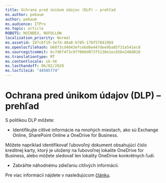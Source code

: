 ```yaml
---
title: Ochrana pred únikom údajov (DLP) – prehľad
ms.author: pebaum
author: pebaum
ms.audience: ITPro
ms.topic: article
ROBOTS: NOINDEX, NOFOLLOW
localization_priority: Normal
ms.assetid: 187c6f19-3e7d-48a0-b785-170f578419b9
ms.openlocfilehash: b6073cd4043efcebd6e447dee9ba85f31e541ec8
ms.sourcegitcommit: bc7d6f4f3c9f7060d073f5130e1ec856e248d020
ms.translationtype: MT
ms.contentlocale: sk-SK
ms.lasthandoff: 06/02/2020
ms.locfileid: "44505774"
---
```

# <a name="data-loss-prevention-dlp-overview"></a>Ochrana pred únikom údajov (DLP) – prehľad

S politikou DLP môžete:

- Identifikujte citlivé informácie na mnohých miestach, ako sú Exchange Online, SharePoint Online a OneDrive for Business.


Môžete napríklad identifikovať ľubovoľný dokument obsahujúci číslo kreditnej karty, ktorý je uložený na ľubovoľnej lokalite OneDrive for Business, alebo môžete sledovať len lokality OneDrive konkrétnych ľudí.

- Zabráňte náhodnému zdieľaniu citlivých informácií.


Pre viac informácií nájdete v nasledujúcom [článku](https://docs.microsoft.com/microsoft-365/compliance/data-loss-prevention-policies).

